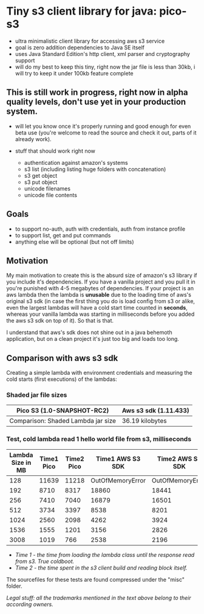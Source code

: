 # Tiny s3 client library for java: pico-s3
* ultra minimalistic client library for accessing aws s3 service
* goal is zero addition dependencies to Java SE itself
* uses Java Standard Edition's http client, xml parser and cryptography support
* will do my best to keep this tiny, right now the jar file is less than 30kb, i will try to keep it under 100kb feature complete

## This is still work in progress, right now in alpha quality levels, don't use yet in your production system.
* will let you know once it's properly running and good enough for even beta use (you're welcome to read the source
and check it out, parts of it already work).

* stuff that should work right now
  * authentication against amazon's systems
  * s3 list (including listing huge folders with concatenation)
  * s3 get object
  * s3 put object
  * unicode filenames
  * unicode file contents

## Goals
* to support no-auth, auth with credentials, auth from instance profile
* to support list, get and put commands
* anything else will be optional (but not off limits)



## Motivation
My main motivation to create this is the absurd size of amazon's s3 library if you include it's dependencies. If you 
have a vanilla project and you pull it in you're punished with 4-5 megabytes of dependencies. If your project is an aws 
lambda then the lambda is **unusable** due to the loading time of aws's original s3 sdk (in case the first thing you 
do is load config from s3 or alike, even the largest lambdas will have a cold start time counted in **seconds**, 
whereas your vanilla lambda was starting in milliseconds before you added the aws s3 sdk on top of it). So that is that. 

I understand that aws's sdk does not shine out in a java behemoth application, but on a clean project it's just too big 
and loads too long.

## Comparison with aws s3 sdk
Creating a simple lambda with environment credentials and measuring the cold starts (first executions) of the lambdas:

### Shaded jar file sizes ###

| Pico S3 (1.0-SNAPSHOT-RC2) | Aws s3 sdk (1.11.433)    |
| ---------------------------|--------------------------|
|Comparison: Shaded Lambda jar size| 36.19 kilobytes || 6279.73 kilobytes||
				
### Test, cold lambda read 1 hello world file from s3, milliseconds	###

|Lambda Size in MB |Time1 Pico|Time2 Pico|Time1 AWS S3 SDK|Time2 AWS S3 SDK|
|------------------|--------|--------|--------|--------|
|128|11639|11218|OutOfMemoryError|OutOfMemoryError|
|192|8710|8317|18860|18441|
|256|7410|7040|16879|16501|
|512|3734|3397|8538|8201|
|1024|2560|2098|4262|3924|
|1536|1555|1201|3156|2826|
|3008|1019|766|2538|2196|

* *Time 1 - the time from loading the lambda class until the response read from s3. True coldboot.*
* *Time 2 - the time spent in the s3 client build and reading block itself.*

The sourcefiles for these tests are found compressed under the "misc" folder.

_Legal stuff: all the trademarks mentioned in the text above belong to their according owners._
